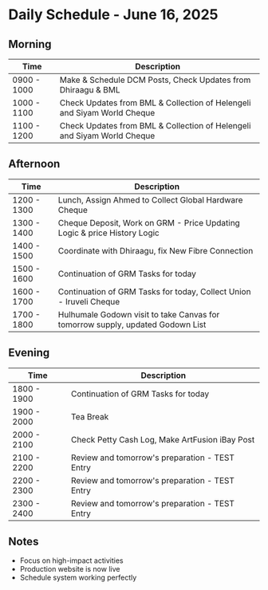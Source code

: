 # Daily Schedule - June 16, 2025

## Morning
| Time | Description |
|------|-------------|
| 0900 - 1000 | Make & Schedule DCM Posts, Check Updates from Dhiraagu & BML|
| 1000 - 1100 | Check Updates from BML & Collection of Helengeli and Siyam World Cheque |
| 1100 - 1200 | Check Updates from BML & Collection of Helengeli and Siyam World Cheque |

## Afternoon
| Time | Description |
|------|-------------|
| 1200 - 1300 | Lunch, Assign Ahmed to Collect Global Hardware Cheque |
| 1300 - 1400 | Cheque Deposit, Work on GRM - Price Updating Logic & price History Logic |
| 1400 - 1500 | Coordinate with Dhiraagu, fix New Fibre Connection |
| 1500 - 1600 | Continuation of GRM Tasks for today |
| 1600 - 1700 | Continuation of GRM Tasks for today, Collect Union - Iruveli Cheque |
| 1700 - 1800 | Hulhumale Godown visit to take Canvas for tomorrow supply, updated Godown List |

## Evening
| Time | Description |
|------|-------------|
| 1800 - 1900 | Continuation of GRM Tasks for today |
| 1900 - 2000 | Tea Break |
| 2000 - 2100 | Check Petty Cash Log, Make ArtFusion iBay Post |
| 2100 - 2200 | Review and tomorrow's preparation - TEST Entry |
| 2200 - 2300 | Review and tomorrow's preparation - TEST Entry |
| 2300 - 2400 | Review and tomorrow's preparation - TEST Entry |


## Notes
- Focus on high-impact activities
- Production website is now live
- Schedule system working perfectly